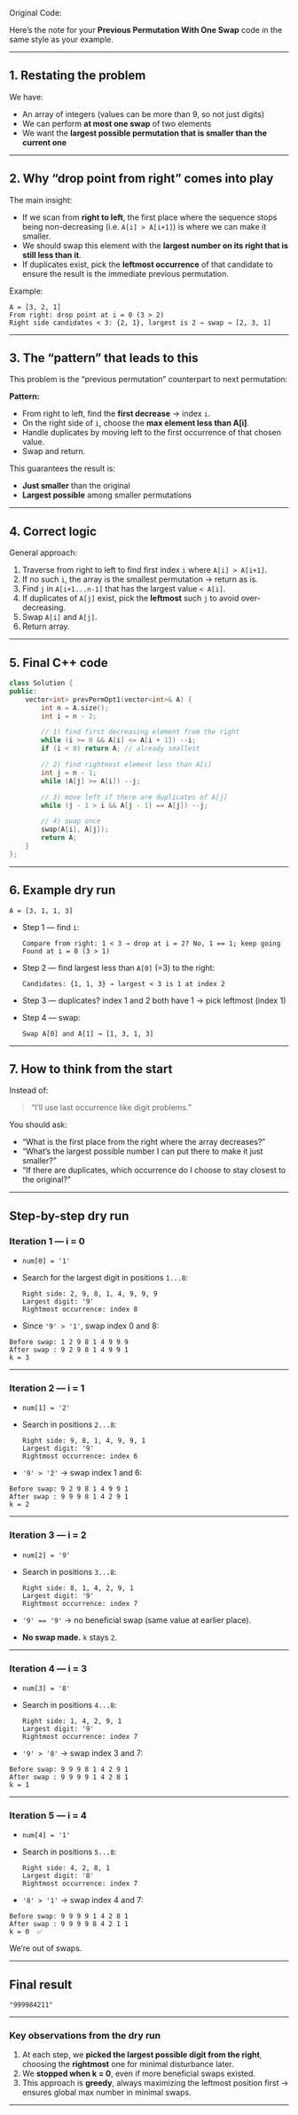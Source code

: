 
Original Code:

Here’s the note for your **Previous Permutation With One Swap** code in the same style as your example.

---

## **1. Restating the problem**

We have:

* An array of integers (values can be more than 9, so not just digits)
* We can perform **at most one swap** of two elements
* We want the **largest possible permutation that is smaller than the current one**

---

## **2. Why “drop point from right” comes into play**

The main insight:

* If we scan from **right to left**, the first place where the sequence stops being non-decreasing (i.e. `A[i] > A[i+1]`) is where we can make it smaller.
* We should swap this element with the **largest number on its right that is still less than it**.
* If duplicates exist, pick the **leftmost occurrence** of that candidate to ensure the result is the immediate previous permutation.

Example:

```
A = [3, 2, 1]
From right: drop point at i = 0 (3 > 2)
Right side candidates < 3: {2, 1}, largest is 2 → swap → [2, 3, 1]
```

---

## **3. The “pattern” that leads to this**

This problem is the “previous permutation” counterpart to next permutation:

**Pattern:**

* From right to left, find the **first decrease** → index `i`.
* On the right side of `i`, choose the **max element less than A\[i]**.
* Handle duplicates by moving left to the first occurrence of that chosen value.
* Swap and return.

This guarantees the result is:

* **Just smaller** than the original
* **Largest possible** among smaller permutations

---

## **4. Correct logic**

General approach:

1. Traverse from right to left to find first index `i` where `A[i] > A[i+1]`.
2. If no such `i`, the array is the smallest permutation → return as is.
3. Find `j` in `A[i+1...n-1]` that has the largest value `< A[i]`.
4. If duplicates of `A[j]` exist, pick the **leftmost** such `j` to avoid over-decreasing.
5. Swap `A[i]` and `A[j]`.
6. Return array.

---

## **5. Final C++ code**

```cpp
class Solution {
public:
    vector<int> prevPermOpt1(vector<int>& A) {
        int n = A.size();
        int i = n - 2;

        // 1) find first decreasing element from the right
        while (i >= 0 && A[i] <= A[i + 1]) --i;
        if (i < 0) return A; // already smallest

        // 2) find rightmost element less than A[i]
        int j = n - 1;
        while (A[j] >= A[i]) --j;

        // 3) move left if there are duplicates of A[j]
        while (j - 1 > i && A[j - 1] == A[j]) --j;

        // 4) swap once
        swap(A[i], A[j]);
        return A;
    }
};
```

---

## **6. Example dry run**

`A = [3, 1, 1, 3]`

* Step 1 — find `i`:

  ```
  Compare from right: 1 < 3 → drop at i = 2? No, 1 == 1; keep going
  Found at i = 0 (3 > 1)
  ```
* Step 2 — find largest less than `A[0]` (=3) to the right:

  ```
  Candidates: {1, 1, 3} → largest < 3 is 1 at index 2
  ```
* Step 3 — duplicates? index 1 and 2 both have 1 → pick leftmost (index 1)
* Step 4 — swap:

  ```
  Swap A[0] and A[1] → [1, 3, 1, 3]
  ```

---

## **7. How to think from the start**

Instead of:

> “I’ll use last occurrence like digit problems.”

You should ask:

* “What is the first place from the right where the array decreases?”
* “What’s the largest possible number I can put there to make it just smaller?”
* “If there are duplicates, which occurrence do I choose to stay closest to the original?”


---

## **Step-by-step dry run**

### **Iteration 1 — i = 0**

* `num[0] = '1'`
* Search for the largest digit in positions `1...8`:

  ```
  Right side: 2, 9, 8, 1, 4, 9, 9, 9
  Largest digit: '9'
  Rightmost occurrence: index 8
  ```
* Since `'9' > '1'`, swap index 0 and 8:

```
Before swap: 1 2 9 8 1 4 9 9 9
After swap : 9 2 9 8 1 4 9 9 1
k = 3
```

---

### **Iteration 2 — i = 1**

* `num[1] = '2'`
* Search in positions `2...8`:

  ```
  Right side: 9, 8, 1, 4, 9, 9, 1
  Largest digit: '9'
  Rightmost occurrence: index 6
  ```
* `'9' > '2'` → swap index 1 and 6:

```
Before swap: 9 2 9 8 1 4 9 9 1
After swap : 9 9 9 8 1 4 2 9 1
k = 2
```

---

### **Iteration 3 — i = 2**

* `num[2] = '9'`
* Search in positions `3...8`:

  ```
  Right side: 8, 1, 4, 2, 9, 1
  Largest digit: '9'
  Rightmost occurrence: index 7
  ```
* `'9' == '9'` → no beneficial swap (same value at earlier place).
* **No swap made.**
  `k` stays `2`.

---

### **Iteration 4 — i = 3**

* `num[3] = '8'`
* Search in positions `4...8`:

  ```
  Right side: 1, 4, 2, 9, 1
  Largest digit: '9'
  Rightmost occurrence: index 7
  ```
* `'9' > '8'` → swap index 3 and 7:

```
Before swap: 9 9 9 8 1 4 2 9 1
After swap : 9 9 9 9 1 4 2 8 1
k = 1
```

---

### **Iteration 5 — i = 4**

* `num[4] = '1'`
* Search in positions `5...8`:

  ```
  Right side: 4, 2, 8, 1
  Largest digit: '8'
  Rightmost occurrence: index 7
  ```
* `'8' > '1'` → swap index 4 and 7:

```
Before swap: 9 9 9 9 1 4 2 8 1
After swap : 9 9 9 9 8 4 2 1 1
k = 0  ✅
```

We’re out of swaps.

---

## **Final result**

```
"999984211"
```

---

### **Key observations from the dry run**

1. At each step, we **picked the largest possible digit from the right**, choosing the **rightmost** one for minimal disturbance later.
2. We **stopped when k = 0**, even if more beneficial swaps existed.
3. This approach is **greedy**, always maximizing the leftmost position first → ensures global max number in minimal swaps.

---
